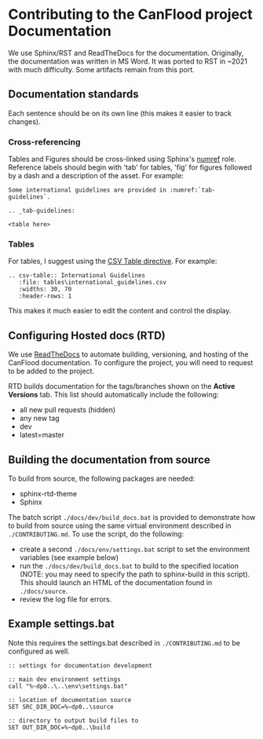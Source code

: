 # Contributing to the CanFlood project Documentation

We use Sphinx/RST and ReadTheDocs for the documentation.
Originally, the documentation was written in MS Word. 
It was ported to RST in ~2021 with much difficulty.
Some artifacts remain from this port. 

## Documentation standards
Each sentence should be on its own line (this makes it easier to track changes). 


### Cross-referencing
Tables and Figures should be cross-linked using Sphinx's [numref](https://www.sphinx-doc.org/en/master/usage/restructuredtext/roles.html#cross-referencing-figures-by-figure-number) role.
Reference labels should begin with 'tab' for tables, 'fig' for figures followed by a dash and a description of the asset.
For example:
```
Some international guidelines are provided in :numref:`tab-guidelines`.

.. _tab-guidelines:

<table here>
```


### Tables
For tables, I suggest using the [CSV Table directive](https://docutils.sourceforge.io/docs/ref/rst/directives.html#csv-table-1). 
For example:
```
.. csv-table:: International Guidelines 
   :file: tables\international_guidelines.csv
   :widths: 30, 70
   :header-rows: 1
```
This makes it much easier to edit the content and control the display.


## Configuring Hosted docs (RTD)
We use [ReadTheDocs](https://readthedocs.org/projects/canflood/) to automate building, versioning, and hosting of the CanFlood documentation. 
To configure the project, you will need to request to be added to the project.

RTD builds documentation for the tags/branches shown on the **Active Versions** tab.
This list should automatically include the following:
- all new pull requests (hidden)
- any new tag
- dev
- latest=master




## Building the documentation from source
To build from source, the following packages are needed:
- sphinx-rtd-theme
- Sphinx
 

The batch script `./docs/dev/build_docs.bat` is provided to demonstrate how to build from source using the same virtual environment described in `./CONTRIBUTING.md`. To use the script, do the following: 
- create a second `./docs/env/settings.bat` script to set the environment variables (see example below)
- run the `./docs/dev/build_docs.bat` to build to the specified location (NOTE: you may need to specify the path to sphinx-build in this script). This should launch an HTML of the documentation found in `./docs/source`. 
- review the log file for errors. 


## Example settings.bat
Note this requires the settings.bat described in `./CONTRIBUTING.md` to be configured as well.
```
:: settings for documentation development

:: main dev environment settings
call "%~dp0..\..\env\settings.bat"

:: location of documentation source
SET SRC_DIR_DOC=%~dp0..\source

:: directory to output build files to
SET OUT_DIR_DOC=%~dp0..\build
```
